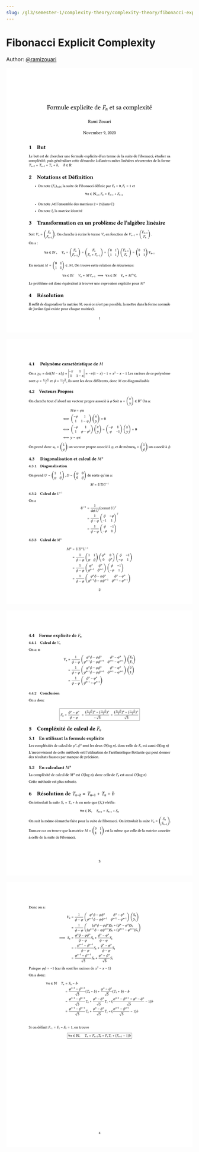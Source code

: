 ```yaml
---
slug: /gl3/semester-1/complexity-theory/complexity-theory/fibonacci-explicit-complexity
---
```


# Fibonacci Explicit Complexity

Author: [@ramizouari](https://github.com/ramizouari)

![page1](../assets/fib-exp-comp-01.png)

![page2](../assets/fib-exp-comp-02.png)

![page3](../assets/fib-exp-comp-03.png)

![page4](../assets/fib-exp-comp-04.png)
